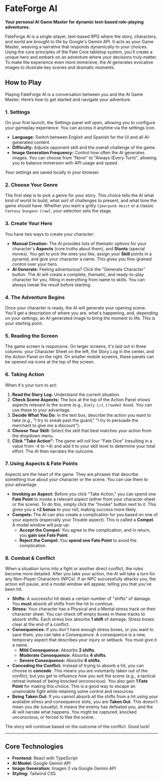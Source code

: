 
# FateForge AI

**Your personal AI Game Master for dynamic text-based role-playing adventures.**

FateForge AI is a single-player, text-based RPG where the story, characters, and world are brought to life by Google's Gemini API. It acts as your Game Master, weaving a narrative that responds dynamically to your choices. Using the core principles of the Fate Core tabletop system, you'll create a unique hero and embark on an adventure where your decisions truly matter. To make the experience even more immersive, the AI generates evocative images to illustrate key scenes and dramatic moments.

## How to Play

Playing FateForge AI is a conversation between you and the AI Game Master. Here’s how to get started and navigate your adventure.

### 1. Settings

On your first launch, the Settings panel will open, allowing you to configure your gameplay experience. You can access it anytime via the settings icon.

*   **Language:** Switch between English and Spanish for the UI and all AI-generated content.
*   **Difficulty:** Adjusts opponent skill and the overall challenge of the game.
*   **Image Generation Frequency:** Control how often the AI generates images. You can choose from "None" to "Always (Every Turn)", allowing you to balance immersion with API usage and speed.

Your settings are saved locally in your browser.

### 2. Choose Your Genre

The first step is to pick a genre for your story. This choice tells the AI what kind of world to build, what sort of challenges to present, and what tone the game should have. Whether you want a gritty `Cyberpunk Heist` or a classic `Fantasy Dungeon Crawl`, your selection sets the stage.

### 3. Create Your Hero

You have two ways to create your character:

*   **Manual Creation:** The AI provides lists of thematic options for your character's **Aspects** (core truths about them), and **Stunts** (special moves). You get to pick the ones you like, assign your **Skill** points in a pyramid, and give your character a name. This gives you fine-grained control over your hero.
*   **AI Generate:** Feeling adventurous? Click the "Generate Character" button. The AI will create a complete, thematic, and ready-to-play character for you, filling in everything from name to skills. You can always tweak the result before starting.

### 4. The Adventure Begins

Once your character is ready, the AI will generate your opening scene. You'll get a description of where you are, what's happening, and, depending on your settings, an AI-generated image to bring the moment to life. This is your starting point.

### 5. Reading the Screen

The game screen is responsive. On larger screens, it's laid out in three columns: your Character Sheet on the left, the Story Log in the center, and the Action Panel on the right. On smaller mobile screens, these panels can be opened via icons at the top of the screen.

### 6. Taking Action

When it's your turn to act:

1.  **Read the Story Log:** Understand the current situation.
2.  **Check Scene Aspects:** The box at the top of the Action Panel shows aspects relevant to the scene (e.g., `Dimly Lit`, `Crowded Room`). You can use these to your advantage.
3.  **Decide What You Do:** In the text box, describe the action you want to take (e.g., "I try to sneak past the guard," "I try to persuade the merchant to give me a discount").
4.  **Choose Your Skill:** Select the skill that best matches your action from the dropdown menu.
5.  **Click "Take Action":** The game will roll four "Fate Dice" (resulting in a value from -4 to +4) and add it to your skill level to determine your total effort. The AI then narrates the outcome.

### 7. Using Aspects & Fate Points

Aspects are the heart of the game. They are phrases that describe something true about your character or the scene. You can use them to your advantage.

*   **Invoking an Aspect:** Before you click "Take Action," you can spend one **Fate Point** to *invoke* a relevant aspect (either from your character sheet or the scene). To do this, simply click the "Invoke" button next to it. This gives you a **+2 bonus** to your roll, making success more likely.
*   **Compels:** The AI can also create a complication for you based on one of your aspects (especially your Trouble aspect). This is called a **Compel**. A modal window will pop up:
    *   **Accept the Compel:** You agree to the complication, and in return, you **gain one Fate Point**.
    *   **Reject the Compel:** You **spend one Fate Point** to avoid the complication.

### 8. Combat & Conflict

When a situation turns into a fight or another direct conflict, the rules become more detailed. After you take your action, the AI will take a turn for any Non-Player Characters (NPCs). If an NPC successfully attacks you, the action will pause, and a modal window will appear, telling you that you've been hit.

*   **Shifts:** A successful hit deals a certain number of "shifts" of damage. You **must** absorb all shifts from the hit to continue.
*   **Stress:** Your character has a Physical and a Mental stress track on their character sheet. You can check off empty boxes in these tracks to absorb shifts. Each stress box absorbs **1 shift** of damage. Stress boxes clear at the end of a conflict.
*   **Consequences:** If you don't have enough stress boxes, or you want to save them, you can take a Consequence. A consequence is a new, temporary aspect that describes your injury or setback. You must give it a name.
    *   **Mild Consequence:** Absorbs **2 shifts**.
    *   **Moderate Consequence:** Absorbs **4 shifts**.
    *   **Severe Consequence:** Absorbs **6 shifts**.
*   **Conceding the Conflict:** Instead of trying to absorb a hit, you can choose to **concede**. This means you are voluntarily taken out of the conflict, but you get to influence *how* you exit the scene (e.g., a tactical retreat instead of being knocked unconscious). You also gain **1 Fate Point** for making this choice. This is a good way to escape an unwinnable fight while retaining some control and resources.
*   **Being Taken Out:** If you cannot absorb all the shifts from a hit using your available stress and consequence slots, you are **Taken Out**. This doesn't mean you die (usually). It means the enemy has defeated you, and the AI will narrate what happens. You might be captured, knocked unconscious, or forced to flee the scene.

The story will continue based on the outcome of the conflict. Good luck!

---

## Core Technologies

*   **Frontend:** React with TypeScript
*   **AI Model:** Google Gemini API
*   **Image Generation:** Imagen 3 via Google Gemini API
*   **Styling:** Tailwind CSS
